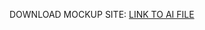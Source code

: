 DOWNLOAD MOCKUP SITE: [LINK TO AI FILE](https://d-jp02-zen.terabox.com/file/1168e886d904e007fe7f4525143d5667?bkt=en-26dcfdb4e5ee1a499df0dae7e872813f85e50d5158992f07184960859a28512520d61f572ef89a0f&xcode=8a7d715c2c150190d30090e58e4c2084b0cce8a77dcfb0a13848a523ba22b56e62d0e95aade684941e626c680aca57987eec1dc943ac4176&fid=4400726171914-250528-206184753097807&time=1722363350&sign=FDTAXUGERLQlBHSKfWaon-DCb740ccc5511e5e8fedcff06b081203-QgUqmHCV%2BW7P4X7nhy5t%2Bl%2FVOdw%3D&signbak=&to=149&size=80220595&sta_dx=80220595&sta_cs=0&sta_ft=ai&sta_ct=0&sta_mt=0&fm2=MH%2Ctky%2CAnywhere%2C%2CTGF6aW8%3D%2Cany&region=tky&ctime=1722363343&mtime=1722363343&resv0=-1&resv1=0&resv2=rlim&resv3=5&resv4=80220595&vuk=4400726171914&iv=0&htype=&randtype=&newver=1&newfm=1&secfm=1&flow_ver=3&pkey=en-db837d89a1a610e168c422d90b970c203b98eb1baaf3fb8e64550c1b8241105a4cf30a02f78c2d09&sl=68091977&expires=1722392150&rt=pr&r=320451869&vbdid=-&fin=Angelfotoeventi.ai&fn=Angelfotoeventi.ai&rtype=1&dp-logid=307380138052700410&dp-callid=0.1&hps=1&tsl=2000&csl=2000&fsl=-1&csign=lXEjXiBp28WSOTg%2BK6a5LfDUTAU%3D&so=0&ut=6&uter=4&serv=0&uc=861403544&ti=14a3010384c1ca3c150e1c59df0db87869b3b187791521d7305a5e1275657320&ogr=0&rregion=XVVi&adg=&reqlabel=250528_f_cb12d78bfe72c30100117d7fa7e345d7_-1_2eb8386627d356a575e7b92717faf110&ccn=IT&by=themis)
